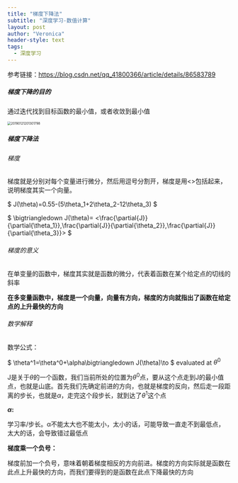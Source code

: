 ```yaml
---
title: "梯度下降法"
subtitle: "深度学习-数值计算"
layout: post
author: "Veronica"
header-style: text
tags:
  - 深度学习
---
```


参考链接：https://blog.csdn.net/qq_41800366/article/details/86583789



##### 梯度下降的目的

通过迭代找到目标函数的最小值，或者收敛到最小值

<img src="/Users/veronica/Downloads/20190121201301798.png" alt="20190121201301798" style="zoom:50%;" />

##### 梯度下降法

###### 梯度

梯度就是分别对每个变量进行微分，然后用逗号分割开，梯度是用<>包括起来，说明梯度其实一个向量。

$ J(\theta)=0.55-(5\theta_1+2\theta_2-12\theta_3) $

$ \bigtriangledown J(\theta)= <\frac{\partial{J}}{\partial{\theta_1}},\frac{\partial{J}}{\partial{\theta_2}},\frac{\partial{J}}{\partial{\theta_3}}> $



###### 梯度的意义

在单变量的函数中，梯度其实就是函数的微分，代表着函数在某个给定点的切线的斜率

**在多变量函数中，梯度是一个向量，向量有方向，梯度的方向就指出了函数在给定点的上升最快的方向**



###### 数学解释

数学公式：

$ \theta^1=\theta^0+\alpha\bigtriangledown J(\theta)\to $ evaluated at $\theta^0$

J是关于$\theta$的一个函数，我们当前所处的位置为$\theta^0$点，要从这个点走到J的最小值点，也就是山底。首先我们先确定前进的方向，也就是梯度的反向，然后走一段距离的步长，也就是$\alpha$，走完这个段步长，就到达了$\theta^1$这个点

**$\alpha$:**

学习率/步长。α不能太大也不能太小，太小的话，可能导致一直走不到最低点，太大的话，会导致错过最低点

**梯度乘一个负号：**

梯度前加一个负号，意味着朝着梯度相反的方向前进。梯度的方向实际就是函数在此点上升最快的方向，而我们要得到的是函数在此点下降最快的方向

